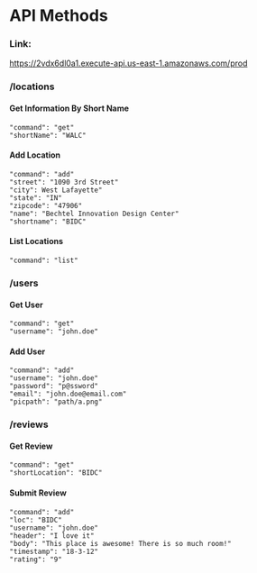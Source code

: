 # API Methods
### Link:
https://2vdx6dl0a1.execute-api.us-east-1.amazonaws.com/prod

### /locations
#### Get Information By Short Name
```
"command": "get"
"shortName": "WALC"
```

#### Add Location
```
"command": "add"
"street": "1090 3rd Street"
"city": West Lafayette"
"state": "IN"
"zipcode": "47906"
"name": "Bechtel Innovation Design Center"
"shortname": "BIDC"
```

#### List Locations
```
"command": "list"
```

### /users

#### Get User
```
"command": "get"
"username": "john.doe"
```

#### Add User
```
"command": "add"
"username": "john.doe"
"password": "p@ssword"
"email": "john.doe@email.com"
"picpath": "path/a.png"
```


### /reviews

#### Get Review
```
"command": "get"
"shortLocation": "BIDC"
```

#### Submit Review
```
"command": "add"
"loc": "BIDC"
"username": "john.doe"
"header": "I love it"
"body": "This place is awesome! There is so much room!"
"timestamp": "18-3-12"
"rating": "9"
```
